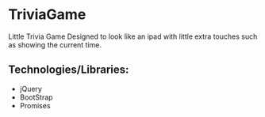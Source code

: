 # TriviaGame
Little Trivia Game Designed to look like an ipad with little extra touches such as showing the current time.

## Technologies/Libraries:
- jQuery
- BootStrap
- Promises
